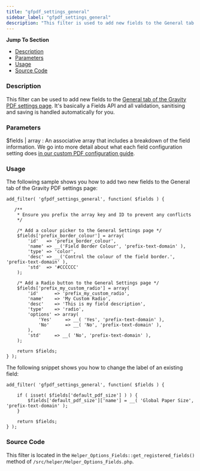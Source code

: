 ```yaml
---
title: "gfpdf_settings_general"
sidebar_label: "gfpdf_settings_general"
description: "This filter is used to add new fields to the General tab of the Gravity PDF settings. It handles validation, sanitising and saving automatically."
---
```


**Jump To Section**

* [Description](#description)
* [Parameters](#parameters)
* [Usage](#usage)
* [Source Code](#source-code)

### Description 

This filter can be used to add new fields to the [General tab of the Gravity PDF settings page](user-global-settings.md#general). It's basically a Fields API and all validation, sanitising and saving is handled automatically for you.

### Parameters 

$fields | array
:    An associative array that includes a breakdown of the field information. We go into more detail about what each field configuration setting does [in our custom PDF configuration guide](developer-template-configuration-and-image.md#custom-fields).

### Usage 

The following sample shows you how to add two new fields to the General tab of the Gravity PDF settings page:

```.language-php
add_filter( 'gfpdf_settings_general', function( $fields ) {

   /**
    * Ensure you prefix the array key and ID to prevent any conflicts
    */

    /* Add a colour picker to the General Settings page */
    $fields['prefix_border_colour'] = array(
        'id'   => 'prefix_border_colour',
        'name' => __('Field Border Colour', 'prefix-text-domain' ),
        'type' => 'color',
        'desc' => __('Control the colour of the field border.', 'prefix-text-domain' ),
        'std'  => '#CCCCCC'
    );

    /* Add a Radio button to the General Settings page */
    $fields['prefix_my_custom_radio'] = array(
        'id'      => 'prefix_my_custom_radio',
        'name'    => 'My Custom Radio',
        'desc'    => 'This is my field description',
        'type'    => 'radio',
        'options' => array(
            'Yes'     => __( 'Yes', 'prefix-text-domain' ),
            'No'      => __( 'No', 'prefix-text-domain' ),
        ),
        'std'     => __( 'No', 'prefix-text-domain' ),
    );

	return $fields;
} );

```

The following snippet shows you how to change the label of an existing field:

```.language-php
add_filter( 'gfpdf_settings_general', function( $fields ) {

	if ( isset( $fields['default_pdf_size'] ) ) {
		$fields['default_pdf_size']['name'] = __( 'Global Paper Size', 'prefix-text-domain' );
	}

	return $fields;
} );
```

### Source Code 

This filter is located in the `Helper_Options_Fields::get_registered_fields()` method of `/src/helper/Helper_Options_Fields.php`.